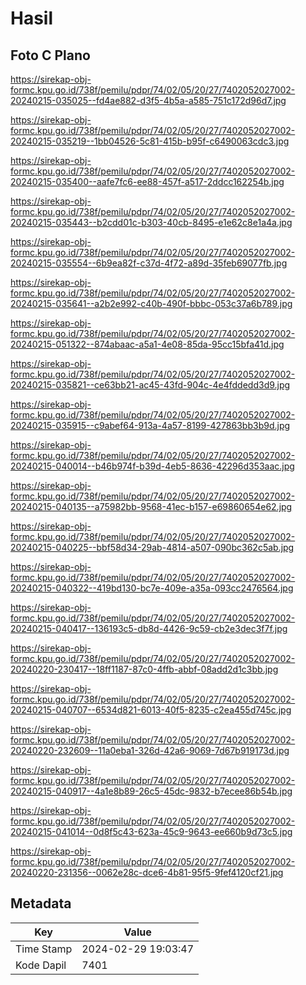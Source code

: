 # Hasil

## Foto C Plano

https://sirekap-obj-formc.kpu.go.id/738f/pemilu/pdpr/74/02/05/20/27/7402052027002-20240215-035025--fd4ae882-d3f5-4b5a-a585-751c172d96d7.jpg

https://sirekap-obj-formc.kpu.go.id/738f/pemilu/pdpr/74/02/05/20/27/7402052027002-20240215-035219--1bb04526-5c81-415b-b95f-c6490063cdc3.jpg

https://sirekap-obj-formc.kpu.go.id/738f/pemilu/pdpr/74/02/05/20/27/7402052027002-20240215-035400--aafe7fc6-ee88-457f-a517-2ddcc162254b.jpg

https://sirekap-obj-formc.kpu.go.id/738f/pemilu/pdpr/74/02/05/20/27/7402052027002-20240215-035443--b2cdd01c-b303-40cb-8495-e1e62c8e1a4a.jpg

https://sirekap-obj-formc.kpu.go.id/738f/pemilu/pdpr/74/02/05/20/27/7402052027002-20240215-035554--6b9ea82f-c37d-4f72-a89d-35feb69077fb.jpg

https://sirekap-obj-formc.kpu.go.id/738f/pemilu/pdpr/74/02/05/20/27/7402052027002-20240215-035641--a2b2e992-c40b-490f-bbbc-053c37a6b789.jpg

https://sirekap-obj-formc.kpu.go.id/738f/pemilu/pdpr/74/02/05/20/27/7402052027002-20240215-051322--874abaac-a5a1-4e08-85da-95cc15bfa41d.jpg

https://sirekap-obj-formc.kpu.go.id/738f/pemilu/pdpr/74/02/05/20/27/7402052027002-20240215-035821--ce63bb21-ac45-43fd-904c-4e4fddedd3d9.jpg

https://sirekap-obj-formc.kpu.go.id/738f/pemilu/pdpr/74/02/05/20/27/7402052027002-20240215-035915--c9abef64-913a-4a57-8199-427863bb3b9d.jpg

https://sirekap-obj-formc.kpu.go.id/738f/pemilu/pdpr/74/02/05/20/27/7402052027002-20240215-040014--b46b974f-b39d-4eb5-8636-42296d353aac.jpg

https://sirekap-obj-formc.kpu.go.id/738f/pemilu/pdpr/74/02/05/20/27/7402052027002-20240215-040135--a75982bb-9568-41ec-b157-e69860654e62.jpg

https://sirekap-obj-formc.kpu.go.id/738f/pemilu/pdpr/74/02/05/20/27/7402052027002-20240215-040225--bbf58d34-29ab-4814-a507-090bc362c5ab.jpg

https://sirekap-obj-formc.kpu.go.id/738f/pemilu/pdpr/74/02/05/20/27/7402052027002-20240215-040322--419bd130-bc7e-409e-a35a-093cc2476564.jpg

https://sirekap-obj-formc.kpu.go.id/738f/pemilu/pdpr/74/02/05/20/27/7402052027002-20240215-040417--136193c5-db8d-4426-9c59-cb2e3dec3f7f.jpg

https://sirekap-obj-formc.kpu.go.id/738f/pemilu/pdpr/74/02/05/20/27/7402052027002-20240220-230417--18ff1187-87c0-4ffb-abbf-08add2d1c3bb.jpg

https://sirekap-obj-formc.kpu.go.id/738f/pemilu/pdpr/74/02/05/20/27/7402052027002-20240215-040707--6534d821-6013-40f5-8235-c2ea455d745c.jpg

https://sirekap-obj-formc.kpu.go.id/738f/pemilu/pdpr/74/02/05/20/27/7402052027002-20240220-232609--11a0eba1-326d-42a6-9069-7d67b919173d.jpg

https://sirekap-obj-formc.kpu.go.id/738f/pemilu/pdpr/74/02/05/20/27/7402052027002-20240215-040917--4a1e8b89-26c5-45dc-9832-b7ecee86b54b.jpg

https://sirekap-obj-formc.kpu.go.id/738f/pemilu/pdpr/74/02/05/20/27/7402052027002-20240215-041014--0d8f5c43-623a-45c9-9643-ee660b9d73c5.jpg

https://sirekap-obj-formc.kpu.go.id/738f/pemilu/pdpr/74/02/05/20/27/7402052027002-20240220-231356--0062e28c-dce6-4b81-95f5-9fef4120cf21.jpg


## Metadata

| Key        | Value               |
| ---------- | ------------------- |
| Time Stamp | 2024-02-29 19:03:47 |
| Kode Dapil | 7401                |



